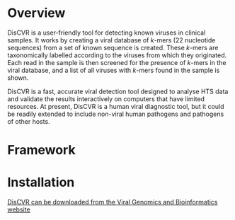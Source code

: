 # Overview
DisCVR is a user-friendly tool for detecting known viruses in clinical samples. It works by creating a viral database of _k_-mers (22 nucleotide sequences) from a set of known sequence is created. These _k_-mers are taxonomically labelled according to the viruses from which they originated. Each read in the sample is then screened for the presence of _k_-mers in the viral database, and a list of all viruses with _k_-mers found in the sample is shown. 

DisCVR is a fast, accurate viral detection tool designed to analyse HTS data and validate the results interactively on computers that have limited resources. At present, DisCVR is a human viral diagnostic tool, but it could be readily extended to include non-viral human pathogens and pathogens of other hosts. 
# Framework

# Installation 
[DisCVR can be downloaded from the Viral Genomics and Bioinformatics website](http://bioinformatics.cvr.ac.uk/discvr.php) 
